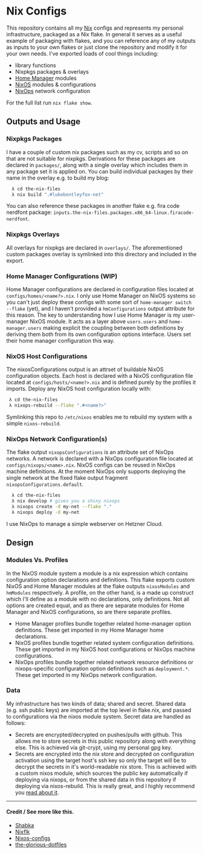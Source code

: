 # Nix Configs
This repository contains all my [Nix][1] configs and represents my personal infrastructure, packaged as a Nix flake. In general it serves as a useful example of packaging with flakes, and you can reference any of my outputs as inputs to your own flakes or just clone the repository and modify it for your own needs. I've exported loads of cool things including:

- library functions
- Nixpkgs packages & overlays
- [Home Manager][2] modules
- [NixOS][3] modules & configurations
- [NixOps][4] network configuration

For the full list run `nix flake show`.

## Outputs and Usage

### Nixpkgs Packages
I have a couple of custom nix packages such as my cv, scripts and so on that are not suitable for nixpkgs. Derivations for these packages are declared in `packages/`, along with a single overlay which includes them in any package set it is applied on. You can build individual packages by their name in the overlay e.g. to build my blog:
```bash
  λ cd the-nix-files
  λ nix build ".#lukebentleyfox-net"
```
You can also reference these packages in another flake e.g. fira code nerdfont package: `inputs.the-nix-files.packages.x86_64-linux.firacode-nerdfont`.

### Nixpkgs Overlays
All overlays for nixpkgs are declared in `overlays/`. The aforementioned custom packages overlay is symlinked into this directory and included in the export.

### Home Manager Configurations (WIP)
Home Manager configurations are declared in configuration files located at `configs/homes/<name?>.nix`. I only use Home Manager on NixOS systems so you can't just deploy these configs with some sort of `home-manager switch --flake` (yet), and I haven't provided a `hmConfigurations` output attribute for this reason. The key to understanding how I use Home Manager is my user-manager NixOS module. It acts as a layer above `users.users` and `home-manager.users` making explicit the coupling between both definitions by deriving them both from its own configuration options interface. Users set their home manager configuration this way.

### NixOS Host Configurations
The nixosConfigurations output is an attrset of buildable NixOS configuration objects. Each host is declared with a NixOS configuration file located at `configs/hosts/<name?>.nix` and is defined purely by the profiles it imports. Deploy any NixOS host configuration locally with:
``` bash
 λ cd the-nix-files
 λ nixops-rebuild --flake ".#<name?>"
```
Symlinking this repo to `/etc/nixos` enables me to rebuild my system with a simple `nixos-rebuild`.

### NixOps Network Configuration(s)
The flake output `nixopsConfigurations` is an attribute set of NixOps networks. A network is declared with a NixOps configuration file located at `configs/nixops/<name>.nix`. NixOS configs can be reused in NixOps machine definitions. At the moment NixOps only supports deploying the single network at the fixed flake output fragment `nixopsConfigurations.default`.
```bash
  λ cd the-nix-files
  λ nix develop # gives you a shiny nixops
  λ nixops create -d my-net --flake "."
  λ nixops deploy -d my-net
```
I use NixOps to manage a simple webserver on Hetzner Cloud.

## Design

### Modules Vs. Profiles
In the NixOS module system a module is a nix expression which contains configuration option declarations and definitions. This flake exports custom NixOS and Home Manager modules at the flake outputs `nixosModules` and `hmModules` respectively. A profile, on the other hand, is a made up construct which I'll define as a module with no declarations, only definitions. Not all options are created equal, and as there are separate modules for Home Manager and NixOS configurations, so are there separate profiles.
- Home Manager profiles bundle together related home-manager option definitions. These get imported in my Home Manager home declarations.
- NixOS profiles bundle together related system configuration definitions. These get imported in my NixOS host configurations or NixOps machine configurations.
- NixOps profiles bundle together related network resource definitions or nixops-specific configuration option definitions such as `deployment.*`. These get imported in my NixOps network configuration.

### Data
My infrastructure has two kinds of data; shared and secret. Shared data (e.g. ssh public keys) are imported at the top level in flake.nix, and passed to configurations via the nixos module system. Secret data are handled as follows:
- Secrets are encrypted/decrypted on pushes/pulls with github. This allows me to store secrets in this public repository along with everything else. This is achieved via git-crypt, using my personal gpg key.
- Secrets are encrypted into the nix store and decrypted on configuration activation using the target host's ssh key so only the target will be to decrypt the secrets in it's world-readable nix store. This is achieved with a custom nixos module, which sources the public key automatically if deploying via nixops, or from the shared data in this repository if deploying via nixos-rebuild. This is really great, and I highly recommend you [read about it][5].

---
#### Credit / See more like this.
- [Shabka](https://github.com/kalbasit/shabka)
- [Nixflk](https://github.com/nrdxp/nixflk)
- [Nixos-configs](https://github.com/Xe/nixos-configs)
- [the-glorious-dotfiles](https://github.com/manilarome/the-glorious-dotfiles)

[1]: https://nixos.org
[4]: https://github.com/nix-community/home-manager
[2]: https://github.com/nixos/nixpkgs
[3]: https://github.com/nixos/nixops
[5]: https://christine.website/blog/nixos-encrypted-secrets-2021-01-20
